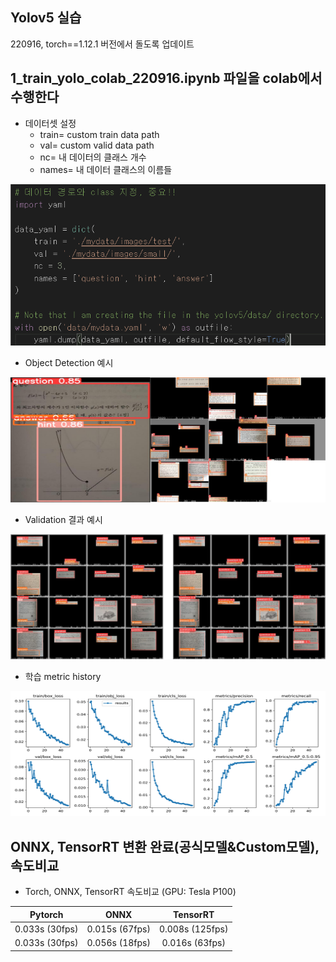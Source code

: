 ## Yolov5 실습

220916, torch==1.12.1 버전에서 돌도록 업데이트

## 1_train_yolo_colab_220916.ipynb 파일을 colab에서 수행한다

- 데이터셋 설정
  - train= custom train data path
  - val= custom valid data path
  - nc= 내 데이터의 클래스 개수
  - names= 내 데이터 클래스의 이름들

<img src="img/set_data.png" width="600"/>

- Object Detection 예시
<img src="img/example.png" width="600" height="200"/>

- Validation 결과 예시
<img src="img/validation.png" width="600" height="200"/>

- 학습 metric history
<img src="img/history.png" width="600" height="200"/>



## ONNX, TensorRT 변환 완료(공식모델&Custom모델), 속도비교  

- Torch, ONNX, TensorRT 속도비교 (GPU: Tesla P100)

| Pytorch | ONNX | TensorRT |
|:---------:|:------:|:----------:|
|0.033s (30fps) | 0.015s (67fps) | 0.008s (125fps) |
|0.033s (30fps)| 0.056s (18fps) | 0.016s (63fps) 
